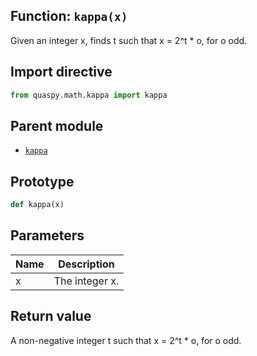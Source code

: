 ## Function: <code>kappa(x)</code>
Given an integer x, finds t such that x = 2^t * o, for o odd.

## Import directive
```python
from quaspy.math.kappa import kappa
```

## Parent module
- [<code>kappa</code>](README.md)

## Prototype
```python
def kappa(x)
```

## Parameters
| <b>Name</b> | <b>Description</b> |
| ----------- | ------------------ |
| x | The integer x. |

## Return value
A non-negative integer t such that x = 2^t * o, for o odd.

